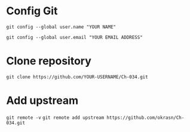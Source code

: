 # Config Git

`git config --global user.name "YOUR NAME"`

`git config --global user.email "YOUR EMAIL ADDRESS"`

# Clone repository
`git clone https://github.com/YOUR-USERNAME/Ch-034.git`

# Add upstream
`git remote -v`
`git remote add upstream https://github.com/okrasn/Ch-034.git`
